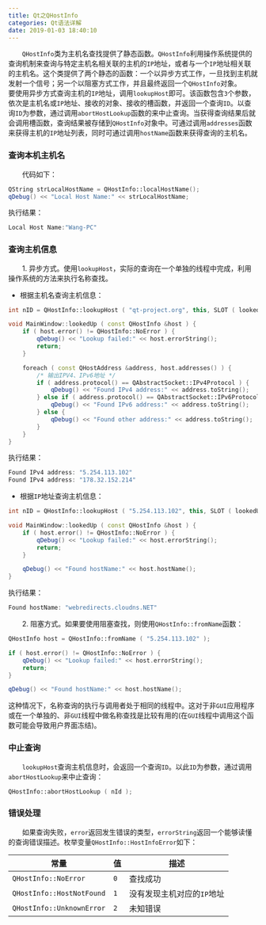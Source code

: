 ```yaml
---
title: Qt之QHostInfo
categories: Qt语法详解
date: 2019-01-03 18:40:10
---
```

&emsp;&emsp;`QHostInfo`类为主机名查找提供了静态函数。`QHostInfo`利用操作系统提供的查询机制来查询与特定主机名相关联的主机的`IP`地址，或者与一个`IP`地址相关联的主机名。这个类提供了两个静态的函数：一个以异步方式工作，一旦找到主机就发射一个信号；另一个以阻塞方式工作，并且最终返回一个`QHostInfo`对象。<!--more-->
&emsp;&emsp;要使用异步方式查询主机的`IP`地址，调用`lookupHost`即可。该函数包含`3`个参数，依次是主机名或`IP`地址、接收的对象、接收的槽函数，并返回一个查询`ID`。以查询`ID`为参数，通过调用`abortHostLookup`函数的来中止查询。当获得查询结果后就会调用槽函数，查询结果被存储到`QHostInfo`对象中。可通过调用`addresses`函数来获得主机的`IP`地址列表，同时可通过调用`hostName`函数来获得查询的主机名。

### 查询本机主机名

&emsp;&emsp;代码如下：

``` cpp
QString strLocalHostName = QHostInfo::localHostName();
qDebug() << "Local Host Name:" << strLocalHostName;
```

执行结果：

``` cpp
Local Host Name:"Wang-PC"
```

### 查询主机信息

&emsp;&emsp;1. 异步方式。使用`lookupHost`，实际的查询在一个单独的线程中完成，利用操作系统的方法来执行名称查找。

- 根据主机名查询主机信息：

``` cpp
int nID = QHostInfo::lookupHost ( "qt-project.org", this, SLOT ( lookedUp ( QHostInfo ) ) );

void MainWindow::lookedUp ( const QHostInfo &host ) {
    if ( host.error() != QHostInfo::NoError ) {
        qDebug() << "Lookup failed:" << host.errorString();
        return;
    }

    foreach ( const QHostAddress &address, host.addresses() ) {
        /* 输出IPV4、IPv6地址 */
        if ( address.protocol() == QAbstractSocket::IPv4Protocol ) {
            qDebug() << "Found IPv4 address:" << address.toString();
        } else if ( address.protocol() == QAbstractSocket::IPv6Protocol ) {
            qDebug() << "Found IPv6 address:" << address.toString();
        } else {
            qDebug() << "Found other address:" << address.toString();
        }
    }
}
```

执行结果：

``` cpp
Found IPv4 address: "5.254.113.102"
Found IPv4 address: "178.32.152.214"
```

- 根据`IP`地址查询主机信息：

``` cpp
int nID = QHostInfo::lookupHost ( "5.254.113.102", this, SLOT ( lookedUp ( QHostInfo ) ) );

void MainWindow::lookedUp ( const QHostInfo &host ) {
    if ( host.error() != QHostInfo::NoError ) {
        qDebug() << "Lookup failed:" << host.errorString();
        return;
    }

    qDebug() << "Found hostName:" << host.hostName();
}
```

执行结果：

``` cpp
Found hostName: "webredirects.cloudns.NET"
```

&emsp;&emsp;2. 阻塞方式。如果要使用阻塞查找，则使用`QHostInfo::fromName`函数：

``` cpp
QHostInfo host = QHostInfo::fromName ( "5.254.113.102" );

if ( host.error() != QHostInfo::NoError ) {
    qDebug() << "Lookup failed:" << host.errorString();
    return;
}

qDebug() << "Found hostName:" << host.hostName();
```

这种情况下，名称查询的执行与调用者处于相同的线程中。这对于非`GUI`应用程序或在一个单独的、非`GUI`线程中做名称查找是比较有用的(在`GUI`线程中调用这个函数可能会导致用户界面冻结)。

### 中止查询

&emsp;&emsp;`lookupHost`查询主机信息时，会返回一个查询`ID`。以此`ID`为参数，通过调用`abortHostLookup`来中止查询：

``` cpp
QHostInfo::abortHostLookup ( nId );
```

### 错误处理

&emsp;&emsp;如果查询失败，`error`返回发生错误的类型，`errorString`返回一个能够读懂的查询错误描述。枚举变量`QHostInfo::HostInfoError`如下：

常量                      | 值   | 描述
--------------------------|-----|------
`QHostInfo::NoError`      | `0` | 查找成功
`QHostInfo::HostNotFound` | `1` | 没有发现主机对应的`IP`地址
`QHostInfo::UnknownError` | `2` | 未知错误